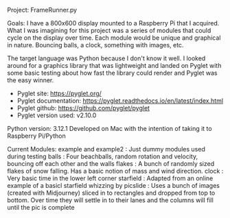 Project: FrameRunner.py

Goals: I have a 800x600 display mounted to a Raspberry Pi that I acquired.  What I was imagining for this project was a series of modules that could cycle on the display over time.  Each module would be unique and graphical in nature.  Bouncing balls, a clock, something with images, etc.

The target language was Python because I don't know it well.  I looked around for a graphics library that was lightweight and landed on Pyglet with some basic testing about how fast the library could render and Pyglet was the easy winner.

* Pyglet site: https://pyglet.org/
* Pyglet documentation: https://pyglet.readthedocs.io/en/latest/index.html
* Pyglet github: https://github.com/pyglet/pyglet
* Pyglet version used: v2.10.0

Python version: 3.12.1
Developed on Mac with the intention of taking it to Raspberry Pi/Python

Current Modules:
example and example2 : Just dummy modules used during testing
balls : Four beachballs, random rotation and velocity, bouncing off each other and the walls
flakes : A bunch of randomly sized flakes of snow falling.  Has a basic notion of mass and wind direction.
clock : Very basic time in the lower left corner
starfield : Adapted from an online example of a basicl starfield whizzing by
picslide : Uses a bunch of images (created with Midjourney) sliced in to rectangles and dropped from top to bottom.  Over time they will settle in to their lanes and the columns will fill until the pic is complete



